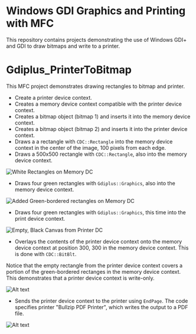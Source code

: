 # Windows GDI Graphics and Printing with MFC

This repository contains projects demonstrating the use of Windows GDI+ and GDI to draw bitmaps and write to a printer.


# Gdiplus_PrinterToBitmap

This MFC project demonstrates drawing rectangles to bitmap and printer.

* Create a printer device context. 
* Creates a memory device context compatible with the printer device context.
* Creates a bitmap object (bitmap 1) and inserts it into the memory device context. 
* Creates a bitmap object (bitmap 2) and inserts it into the printer device context. 
* Draws a a rectangle with `CDC::Rectangle` into the memory device context in the center of the image, 100 pixels from each edge.
* Draws a 500x500 rectangle with `CDC::Rectangle`, also into the memory device context.

![White Rectangles on Memory DC](images/Gdiplus_PrinterToBitmap_001.png?raw=true "White Rectangles on Memory DC")


* Draws four green rectangles with `Gdiplus::Graphics`, also into the memory device context.

![Added Green-bordered rectangles on Memory DC](images/Gdiplus_PrinterToBitmap_002.png?raw=true "Added Green-bordered rectangles on Memory DC")


* Draws four green rectangles with `Gdiplus::Graphics`, this time into the print device context. 

![Empty, Black Canvas from Printer DC](images/Gdiplus_PrinterToBitmap_003.png?raw=true "Empty, Black Canvas from Printer DC")


* Overlays the contents of the printer device context onto the memory device context at position 300, 300 in the memory device context. This is done with `CDC::BitBlt`.

Notice that the empty rectangle from the printer device context covers a portion of the green-bordered rectanges in the memory device context. This demonstrates that a printer device context is write-only.

![Alt text](images/Gdiplus_PrinterToBitmap_004.png?raw=true "Title")


* Sends the printer device context to the printer using `EndPage`. The code specifies printer "Bullzip PDF Printer", which writes the output to a PDF file.


![Alt text](images/Gdiplus_PrinterToBitmap_007.png?raw=true "Title")